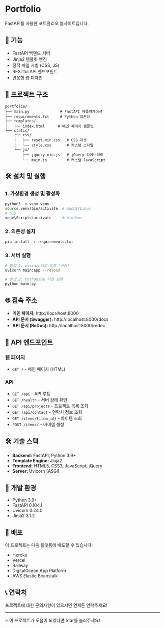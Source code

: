# Portfolio

FastAPI를 사용한 포트폴리오 웹사이트입니다.

## 🚀 기능

- FastAPI 백엔드 서버
- Jinja2 템플릿 엔진
- 정적 파일 서빙 (CSS, JS)
- RESTful API 엔드포인트
- 반응형 웹 디자인

## 📁 프로젝트 구조

```
portfolio/
├── main.py              # FastAPI 애플리케이션
├── requirements.txt     # Python 의존성
├── templates/
│   └── index.html      # 메인 페이지 템플릿
└── static/
    ├── css/
    │   ├── reset.min.css   # CSS 리셋
    │   └── style.css       # 커스텀 스타일
    └── js/
        ├── jquery.min.js   # jQuery 라이브러리
        └── main.js         # 커스텀 JavaScript
```

## 🛠️ 설치 및 실행

### 1. 가상환경 생성 및 활성화
```bash
python3 -m venv venv
source venv/bin/activate  # macOS/Linux
# 또는
venv\Scripts\activate     # Windows
```

### 2. 의존성 설치
```bash
pip install -r requirements.txt
```

### 3. 서버 실행
```bash
# 방법 1: uvicorn으로 실행 (권장)
uvicorn main:app --reload

# 방법 2: Python으로 직접 실행
python main.py
```

## 🌐 접속 주소

- **메인 페이지:** http://localhost:8000
- **API 문서 (Swagger):** http://localhost:8000/docs
- **API 문서 (ReDoc):** http://localhost:8000/redoc

## 📡 API 엔드포인트

### 웹 페이지
- `GET /` - 메인 페이지 (HTML)

### API
- `GET /api` - API 루트
- `GET /health` - 서버 상태 확인
- `GET /api/projects` - 프로젝트 목록 조회
- `GET /api/contact` - 연락처 정보 조회
- `GET /items/{item_id}` - 아이템 조회
- `POST /items/` - 아이템 생성

## 🛠️ 기술 스택

- **Backend:** FastAPI, Python 3.9+
- **Template Engine:** Jinja2
- **Frontend:** HTML5, CSS3, JavaScript, jQuery
- **Server:** Uvicorn (ASGI)

## 📝 개발 환경

- Python 3.9+
- FastAPI 0.104.1
- Uvicorn 0.24.0
- Jinja2 3.1.2

## 🚀 배포

이 프로젝트는 다음 플랫폼에 배포할 수 있습니다:
- Heroku
- Vercel
- Railway
- DigitalOcean App Platform
- AWS Elastic Beanstalk

## 📞 연락처

프로젝트에 대한 문의사항이 있으시면 언제든 연락주세요!

---

⭐ 이 프로젝트가 도움이 되었다면 Star를 눌러주세요! 